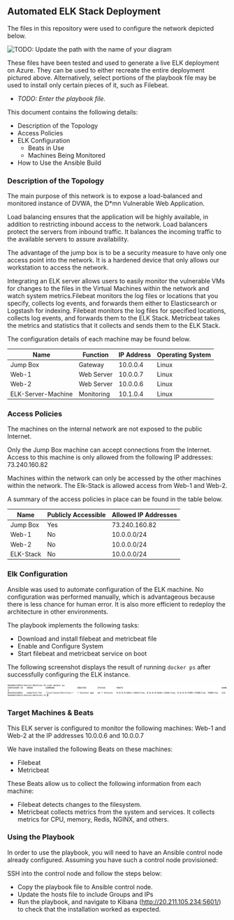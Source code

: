 ## Automated ELK Stack Deployment

The files in this repository were used to configure the network depicted below.

![TODO: Update the path with the name of your diagram](Images/diagram_filename.png)

These files have been tested and used to generate a live ELK deployment on Azure. They can be used to either recreate the entire deployment pictured above. Alternatively, select portions of the playbook file may be used to install only certain pieces of it, such as Filebeat.

  - _TODO: Enter the playbook file._

This document contains the following details:
- Description of the Topology
- Access Policies
- ELK Configuration
  - Beats in Use
  - Machines Being Monitored
- How to Use the Ansible Build


### Description of the Topology

The main purpose of this network is to expose a load-balanced and monitored instance of DVWA, the D*mn Vulnerable Web Application.

Load balancing ensures that the application will be highly available, in addition to restricting inbound access to the network. Load balancers protect the servers from inbound traffic. It balances the incoming traffic to the available servers to assure availability. 

The advantage of the jump box is to be a security measure to have only one access point into the network. It is a hardened device that only allows our workstation to access the network.

Integrating an ELK server allows users to easily monitor the vulnerable VMs for changes to the files in the Virtual Machines within the network and watch system metrics.Filebeat monitors the log files or locations that you specify, collects log events, and forwards them either to Elasticsearch or Logstash for indexing.
Filebeat monitors the log files for specified locations, collects log events, and forwards them to the ELK Stack.
Metricbeat takes the metrics and statistics that it collects and sends them to the ELK Stack.

The configuration details of each machine may be found below.


| Name               | Function   | IP Address | Operating System |
|--------------------|------------|------------|------------------|
| Jump Box           | Gateway    | 10.0.0.4   | Linux            |
| Web-1              | Web Server | 10.0.0.7   | Linux            |
| Web-2              | Web Server | 10.0.0.6   | Linux            |
| ELK-Server-Machine | Monitoring | 10.1.0.4   | Linux            |

### Access Policies

The machines on the internal network are not exposed to the public Internet. 

Only the Jump Box machine can accept connections from the Internet. Access to this machine is only allowed from the following IP addresses: 73.240.160.82


Machines within the network can only be accessed by the other machines within the network. The Elk-Stack is allowed access from Web-1 and Web-2. 

A summary of the access policies in place can be found in the table below.

| Name      | Publicly Accessible | Allowed IP Addresses |
|-----------|---------------------|----------------------|
| Jump Box  | Yes                 | 73.240.160.82        |
| Web-1     | No                  | 10.0.0.0/24          |
| Web-2     | No                  | 10.0.0.0/24          |
| ELK-Stack | No                  | 10.0.0.0/24          |

### Elk Configuration

Ansible was used to automate configuration of the ELK machine. No configuration was performed manually, which is advantageous because there is less chance for human error. It is also more efficient to redeploy the architecture in other environments.

The playbook implements the following tasks:
- Download and install filebeat and metricbeat file
- Enable and Configure System
- Start filebeat and metricbeat service on boot

The following screenshot displays the result of running `docker ps` after successfully configuring the ELK instance.

![TODO: Update the path with the name of your screenshot of docker ps output](Images/docker_ps_output.png)

### Target Machines & Beats
This ELK server is configured to monitor the following machines: Web-1 and Web-2 at the IP addresses 10.0.0.6 and 10.0.0.7

We have installed the following Beats on these machines:
- Filebeat
- Metricbeat

These Beats allow us to collect the following information from each machine:
- Filebeat detects changes to the filesystem.
- Metricbeat collects metrics from the system and services. It collects metrics for CPU, memory, Redis, NGINX, and others.

### Using the Playbook
In order to use the playbook, you will need to have an Ansible control node already configured. Assuming you have such a control node provisioned: 

SSH into the control node and follow the steps below:
- Copy the playbook file to Ansible control node.
- Update the hosts file to include Groups and IPs
- Run the playbook, and navigate to Kibana (http://20.211.105.234:5601/) to check that the installation worked as expected.




